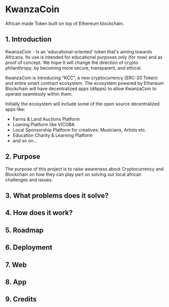 # KwanzaCoin
African made Token built on top of Ethereum blockchain.

## 1. Introduction
KwanzaCoin - Is an 'educational-oriented' token that's aiming towards Africans. Its use is intended for educational purposes only (for now) and as proof of concept. We hope It will change the direction of crypto philanthropy; by becoming more secure, transparent, and ethical. 

KwanzaCoin is introducing “KCC”, a new cryptocurrency (ERC-20 Token) and entire smart contract ecosystem. The ecosystem powered by Ethereum Blockchain will have decentralized apps (dApps) to allow KwanzaCoin to operate seamlessly within them.

Initially the ecosystem will include some of the open source decentralized apps like:

- Farms & Land Auctions Platform
- Loaning Platform like VICOBA
- Local Sponsorship Platform for creatives: Musicians, Artists etc.
- Education Charity & Learning Platform
- and so on...
## 2. Purpose

The purpose of this project is to raise awareness about Cryptocurrency and Blockchain on how they can play part on solving our local african challenges and issues.

## 3. What problems does it solve?

## 4. How does it work?

## 5. Roadmap

## 6. Deployment

## 7. Web

## 8. App

## 9. Credits
